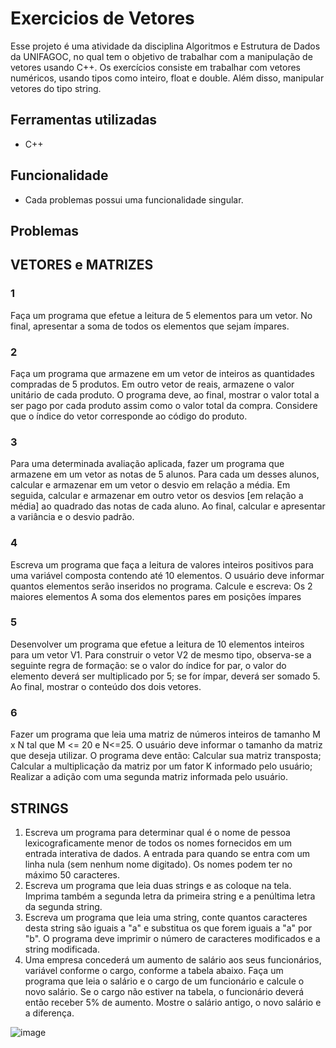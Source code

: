 # Exercicios de Vetores
Esse projeto é uma atividade da disciplina Algoritmos e Estrutura de Dados da UNIFAGOC, no qual tem o objetivo de trabalhar com a manipulação de vetores usando C++.
Os exercícios consiste em trabalhar com vetores numéricos, usando tipos como inteiro, float e double. Além disso, manipular vetores do tipo string.

## Ferramentas utilizadas
* C++
## Funcionalidade
* Cada problemas possui uma funcionalidade singular.

## Problemas
## VETORES e MATRIZES
### 1
Faça um programa que efetue a leitura de 5 elementos para um vetor. No final, apresentar  a soma de todos os elementos que sejam ímpares.
### 2
Faça um programa que armazene em um vetor de inteiros as quantidades compradas de 5  produtos. Em outro vetor de reais, armazene o valor
unitário de cada produto. O programa deve, ao  final, mostrar o valor total a ser pago por cada produto assim como o valor total da compra.
Considere que o índice do vetor corresponde ao código do produto.
### 3
Para uma determinada avaliação aplicada, fazer um programa que armazene em um vetor  as notas de 5 alunos. Para cada um desses alunos, calcular e armazenar em um vetor o desvio em relação a média. Em seguida, calcular e armazenar em outro vetor os desvios [em relação a média] ao  quadrado das notas de cada aluno. Ao final, calcular e apresentar a variância e o desvio padrão. 
### 4
Escreva um programa que faça a leitura de valores inteiros positivos para uma variável  composta contendo até 10 elementos. O usuário deve informar quantos elementos serão inseridos no programa.  Calcule e escreva: Os 2 maiores elementos 
A soma dos elementos pares em posições ímpares 
### 5
Desenvolver um programa que efetue a leitura de 10 elementos inteiros para um vetor V1. Para construir o vetor V2 de mesmo tipo, observa-se a seguinte regra de formação: se o  valor do índice for par, o valor do elemento deverá ser multiplicado por 5; se for ímpar,  deverá ser somado 5. Ao final, mostrar o conteúdo dos dois vetores.
### 6
Fazer um programa que leia uma matriz de números inteiros de tamanho M x N tal que M  <= 20 e N<=25. O usuário deve informar o tamanho da matriz que deseja utilizar. O programa deve então: Calcular sua matriz transposta;
Calcular a multiplicação da  matriz por um fator K informado pelo usuário; 
Realizar a adição com uma segunda matriz  informada pelo usuário. 
## STRINGS 

1. Escreva um programa para determinar qual é o nome de pessoa lexicograficamente menor  de todos os nomes fornecidos em um entrada interativa de dados. A entrada para quando se entra com um linha nula (sem nenhum nome digitado). Os  nomes podem ter no máximo 50 caracteres.
2. Escreva um programa que leia duas strings e as coloque na tela. Imprima também a segunda letra da primeira string e a penúltima letra da segunda string.
3. Escreva um programa que leia uma string, conte quantos caracteres desta string são iguais a  "a" e substitua os que forem iguais a "a" por "b". O programa deve imprimir o número de caracteres modificados e a string modificada.
4. Uma empresa concederá um aumento de salário aos seus funcionários, variável conforme o cargo, conforme a tabela abaixo. Faça um programa que leia o salário e o cargo de um funcionário e calcule o novo salário. Se o cargo não estiver na tabela, o funcionário deverá então receber 5% de aumento. Mostre o salário antigo, o novo salário e a diferença.

![image](https://github.com/user-attachments/assets/c1906222-b0a5-4a8c-881c-10d707176f26)


